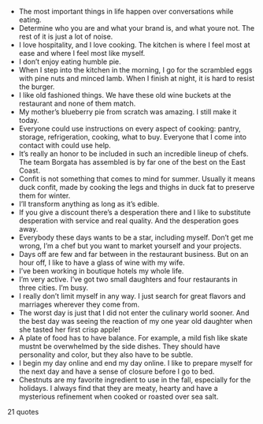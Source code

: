  - The most important things in life happen over conversations while eating.
 - Determine who you are and what your brand is, and what youre not. The rest of it is just a lot of noise.
 - I love hospitality, and I love cooking. The kitchen is where I feel most at ease and where I feel most like myself.
 - I don’t enjoy eating humble pie.
 - When I step into the kitchen in the morning, I go for the scrambled eggs with pine nuts and minced lamb. When I finish at night, it is hard to resist the burger.
 - I like old fashioned things. We have these old wine buckets at the restaurant and none of them match.
 - My mother’s blueberry pie from scratch was amazing. I still make it today.
 - Everyone could use instructions on every aspect of cooking: pantry, storage, refrigeration, cooking, what to buy. Everyone that I come into contact with could use help.
 - It’s really an honor to be included in such an incredible lineup of chefs. The team Borgata has assembled is by far one of the best on the East Coast.
 - Confit is not something that comes to mind for summer. Usually it means duck confit, made by cooking the legs and thighs in duck fat to preserve them for winter.
 - I’ll transform anything as long as it’s edible.
 - If you give a discount there’s a desperation there and I like to substitute desperation with service and real quality. And the desperation goes away.
 - Everybody these days wants to be a star, including myself. Don’t get me wrong, I’m a chef but you want to market yourself and your projects.
 - Days off are few and far between in the restaurant business. But on an hour off, I like to have a glass of wine with my wife.
 - I’ve been working in boutique hotels my whole life.
 - I’m very active. I’ve got two small daughters and four restaurants in three cities. I’m busy.
 - I really don’t limit myself in any way. I just search for great flavors and marriages wherever they come from.
 - The worst day is just that I did not enter the culinary world sooner. And the best day was seeing the reaction of my one year old daughter when she tasted her first crisp apple!
 - A plate of food has to have balance. For example, a mild fish like skate mustnt be overwhelmed by the side dishes. They should have personality and color, but they also have to be subtle.
 - I begin my day online and end my day online. I like to prepare myself for the next day and have a sense of closure before I go to bed.
 - Chestnuts are my favorite ingredient to use in the fall, especially for the holidays. I always find that they are meaty, hearty and have a mysterious refinement when cooked or roasted over sea salt.

21 quotes